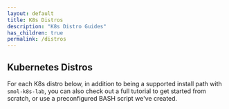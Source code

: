 ```yaml
---
layout: default
title: K8s Distros
description: "K8s Distro Guides"
has_children: true
permalink: /distros
---
```


## Kubernetes Distros

For each K8s distro below, in addition to being a supported install path with `smol-k8s-lab`, you can also check out a full tutorial to get started from scratch, or use a preconfigured BASH script we've created.
